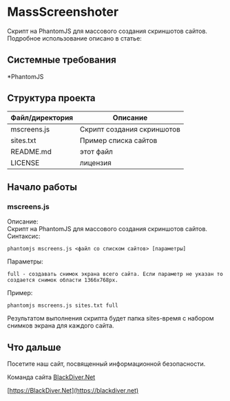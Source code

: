 # MassScreenshoter
Скрипт на PhantomJS для массового создания скриншотов сайтов.
Подробное использование описано в статье:

## Системные требования
*PhantomJS

## Структура проекта

| Файл/директория | Описание |
| ---------------| -------- |
| mscreens.js | Скрипт создания скриншотов |
| sites.txt | Пример списка сайтов |
| README.md | этот файл |
| LICENSE | лицензия |

## Начало работы
### mscreens.js
Описание:  
Скрипт на PhantomJS для массового создания скриншотов сайтов.
Синтаксис:
```
phantomjs mscreens.js <файл со списком сайтов> [параметры]
```
Параметры:
```
full - создавать снимок экрана всего сайта. Если параметр не указан то создается снимок области 1366x768px.
```
Пример:
```
phantomjs mscreens.js sites.txt full
```
Результатом выполнения скрипта будет папка sites-время с набором снимков экрана для каждого сайта. 

## Что дальше

Посетите наш сайт, посвященный информационной безопасности.

Команда сайта [BlackDiver.Net](https://blackdiver.net)

[https://BlackDiver.Net](https://blackdiver.net)
